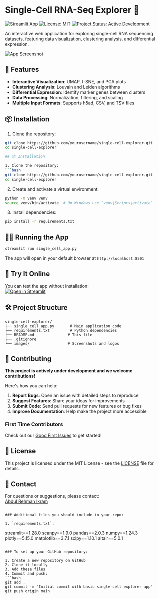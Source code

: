 # Single-Cell RNA-Seq Explorer 🧬

[![Streamlit App](https://static.streamlit.io/badges/streamlit_badge_black_white.svg)](https://your-streamlit-app-url.streamlit.app/)
[![License: MIT](https://img.shields.io/badge/License-MIT-yellow.svg)](https://opensource.org/licenses/MIT)
[![Project Status: Active Development](https://img.shields.io/badge/status-active%20development-brightgreen)](https://github.com/yourusername/single-cell-explorer)

An interactive web application for exploring single-cell RNA sequencing datasets, featuring data visualization, clustering analysis, and differential expression.

![App Screenshot](https://raw.githubusercontent.com/yourusername/single-cell-explorer/main/images/app-screenshot.png)

## 🚀 Features

- **Interactive Visualization**: UMAP, t-SNE, and PCA plots
- **Clustering Analysis**: Louvain and Leiden algorithms
- **Differential Expression**: Identify marker genes between clusters
- **Data Processing**: Normalization, filtering, and scaling
- **Multiple Input Formats**: Supports h5ad, CSV, and TSV files

## 📦 Installation

1. Clone the repository:
```bash
git clone https://github.com/yourusername/single-cell-explorer.git
cd single-cell-explorer

## 📦 Installation

1. Clone the repository:
```bash
git clone https://github.com/yourusername/single-cell-explorer.git
cd single-cell-explorer
```

2. Create and activate a virtual environment:
```bash
python -m venv venv
source venv/bin/activate  # On Windows use `venv\Scripts\activate`
```

3. Install dependencies:
```bash
pip install -r requirements.txt
```

## 🏃‍♂️ Running the App

```bash
streamlit run single_cell_app.py
```

The app will open in your default browser at `http://localhost:8501`

## 🌟 Try It Online

You can test the app without installation:  
[![Open in Streamlit](https://static.streamlit.io/badges/streamlit_badge_black_white.svg)](https://your-streamlit-app-url.streamlit.app/)

## 🛠️ Project Structure

```
single-cell-explorer/
├── single_cell_app.py       # Main application code
├── requirements.txt         # Python dependencies
├── README.md               # This file
├── .gitignore
└── images/                 # Screenshots and logos
```

## 🤝 Contributing

**This project is actively under development and we welcome contributions!**

Here's how you can help:

1. **Report Bugs**: Open an issue with detailed steps to reproduce
2. **Suggest Features**: Share your ideas for improvements
3. **Submit Code**: Send pull requests for new features or bug fixes
4. **Improve Documentation**: Help make the project more accessible

### First Time Contributors

Check out our [Good First Issues](https://github.com/yourusername/single-cell-explorer/issues?q=is%3Aopen+is%3Aissue+label%3A%22good+first+issue%22) to get started!

## 📜 License

This project is licensed under the MIT License - see the [LICENSE](LICENSE) file for details.

## 📧 Contact

For questions or suggestions, please contact:  
[Abdul Rehman Ikram](mailto:hanzo7n@gmail.com)  
```

### Additional files you should include in your repo:

1. `requirements.txt`:
```
streamlit==1.28.0
scanpy==1.9.0
pandas==2.0.3
numpy==1.24.3
plotly==5.15.0
matplotlib==3.7.1
scipy==1.10.1
altair==5.0.1
```

### To set up your GitHub repository:

1. Create a new repository on GitHub
2. Clone it locally
3. Add these files
4. Commit and push:
```bash
git add .
git commit -m "Initial commit with basic single-cell explorer app"
git push origin main
```
